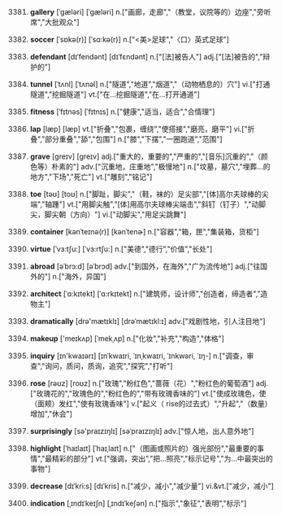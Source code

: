 3381. **gallery**
[ˈgæləri]  [ˈɡæləri]
n.["画廊，走廊","（教堂，议院等的）边座","旁听席","大批观众"]  

3382. **soccer**
[ˈsɒkə(r)]  [ˈsɑ:kə(r)]
n.["<美>足球","〈口〉英式足球"]  

3383. **defendant**
[dɪˈfendənt]  [dɪˈfɛndənt]
n.["[法]被告人"]  adj.["[法]被告的","辩护的"]  

3384. **tunnel**
[ˈtʌnl]  [ˈtʌnəl]
n.["隧道","地道","烟道","（动物栖息的）穴"]  vi.["打通隧道","挖掘隧道"]  vt.["在…挖掘隧道","在…打开通道"]  

3385. **fitness**
[ˈfɪtnəs]  [ˈfɪtnɪs]
n.["健康","适当，适合","合情理"]  

3386. **lap**
[læp]  [læp]
vt.["折叠","包裹，缠绕","使搭接","磨亮，磨平"]  vi.["折叠","部分重叠","舔","包围"]  n.["膝","下摆","一圈跑道","范围"]  

3387. **grave**
[ɡreɪv]  [greɪv]
adj.["重大的，重要的","严重的","[音乐]沉重的","（颜色等）朴素的"]  adv.["沉重地，庄重地","极慢地"]  n.["坟墓，墓穴","埋葬…的地方","下场","死亡"]  vt.["雕刻","铭记"]  

3388. **toe**
[təʊ]  [toʊ]
n.["脚趾，脚尖","（鞋，袜的）足尖部","[体]高尔夫球棒的尖端","轴踵"]  vt.["用脚尖触","[体]用高尔夫球棒尖端击","斜钉（钉子）","动脚尖，脚尖朝（方向）"]  vi.["动脚尖","用足尖跳舞"]  

3389. **container**
[kənˈteɪnə(r)]  [kənˈtenɚ]
n.["容器","箱，匣","集装箱，货柜"]  

3390. **virtue**
[ˈvɜ:tʃu:]  [ˈvɜ:rtʃu:]
n.["美德","德行","价值","长处"]  

3391. **abroad**
[əˈbrɔ:d]  [əˈbrɔd]
adv.["到国外，在海外","广为流传地"]  adj.["往国外的"]  n.["海外，异国"]  

3392. **architect**
[ˈɑ:kɪtekt]  [ˈɑ:rkɪtekt]
n.["建筑师，设计师","创造者，缔造者","造物主"]  

3393. **dramatically**
[drə'mætɪklɪ]  [drəˈmætɪkl:ɪ]
adv.["戏剧性地，引人注目地"]  

3394. **makeup**
['meɪkʌp]  [ˈmekˌʌp]
n.["化妆","补充","构造","体格"]  

3395. **inquiry**
[ɪn'kwaɪərɪ]  [ɪnˈkwaɪri, ˈɪnˌkwaɪri, ˈɪnkwəri, ˈɪŋ-]
n.["调查，审查","询问，质问，质询，追究","探究","打听"]  

3396. **rose**
[rəʊz]  [roʊz]
n.["玫瑰","粉红色","蔷薇（花）","粉红色的葡萄酒"]  adj.["玫瑰花的","玫瑰色的","粉红色的","带有玫瑰香味的"]  vt.["使成玫瑰色，使（面颊）发红","使有玫瑰香味"]  v.["起义（ rise的过去式）","升起","（数量）增加","休会"]  

3397. **surprisingly**
[sə'praɪzɪŋlɪ]  [səˈpraɪzɪŋlɪ]
adv.["惊人地，出人意外地"]  

3398. **highlight**
[ˈhaɪlaɪt]  [ˈhaɪˌlaɪt]
n.["（图画或照片的）强光部份","最重要的事情","最精彩的部分"]  vt.["强调，突出","把…照亮","标示记号","为…中最突出的事物"]  

3399. **decrease**
[dɪˈkri:s]  [dɪˈkris]
n.["减少，减小","减少量"]  vi.&vt.["减少，减小"]  

3400. **indication**
[ˌɪndɪˈkeɪʃn]  [ˌɪndɪˈkeʃən]
n.["指示","象征","表明","标示"]  

